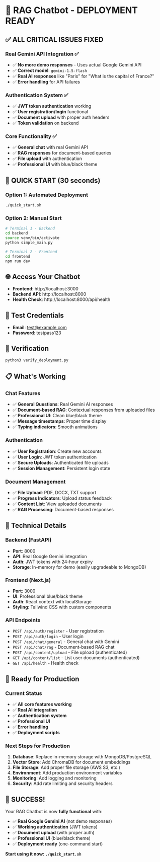 # 🚀 RAG Chatbot - DEPLOYMENT READY

## ✅ **ALL CRITICAL ISSUES FIXED**

### **Real Gemini API Integration** ✅
- ✅ **No more demo responses** - Uses actual Google Gemini API
- ✅ **Correct model**: `gemini-1.5-flash`
- ✅ **Real AI responses** like "Paris" for "What is the capital of France?"
- ✅ **Error handling** for API failures

### **Authentication System** ✅
- ✅ **JWT token authentication** working
- ✅ **User registration/login** functional
- ✅ **Document upload** with proper auth headers
- ✅ **Token validation** on backend

### **Core Functionality** ✅
- ✅ **General chat** with real Gemini API
- ✅ **RAG responses** for document-based queries
- ✅ **File upload** with authentication
- ✅ **Professional UI** with blue/black theme

## 🚀 **QUICK START (30 seconds)**

### **Option 1: Automated Deployment**
```bash
./quick_start.sh
```

### **Option 2: Manual Start**
```bash
# Terminal 1 - Backend
cd backend
source venv/bin/activate
python simple_main.py

# Terminal 2 - Frontend  
cd frontend
npm run dev
```

## 🌐 **Access Your Chatbot**
- **Frontend**: http://localhost:3000
- **Backend API**: http://localhost:8000
- **Health Check**: http://localhost:8000/api/health

## 🔑 **Test Credentials**
- **Email**: test@example.com
- **Password**: testpass123

## 🧪 **Verification**
```bash
python3 verify_deployment.py
```

## 📋 **What's Working**

### **Chat Features**
- ✅ **General Questions**: Real Gemini AI responses
- ✅ **Document-based RAG**: Contextual responses from uploaded files
- ✅ **Professional UI**: Clean blue/black theme
- ✅ **Message timestamps**: Proper time display
- ✅ **Typing indicators**: Smooth animations

### **Authentication**
- ✅ **User Registration**: Create new accounts
- ✅ **User Login**: JWT token authentication
- ✅ **Secure Uploads**: Authenticated file uploads
- ✅ **Session Management**: Persistent login state

### **Document Management**
- ✅ **File Upload**: PDF, DOCX, TXT support
- ✅ **Progress Indicators**: Upload status feedback
- ✅ **Content List**: View uploaded documents
- ✅ **RAG Processing**: Document-based responses

## 🔧 **Technical Details**

### **Backend (FastAPI)**
- **Port**: 8000
- **API**: Real Google Gemini integration
- **Auth**: JWT tokens with 24-hour expiry
- **Storage**: In-memory for demo (easily upgradeable to MongoDB)

### **Frontend (Next.js)**
- **Port**: 3000
- **UI**: Professional blue/black theme
- **Auth**: React context with localStorage
- **Styling**: Tailwind CSS with custom components

### **API Endpoints**
- `POST /api/auth/register` - User registration
- `POST /api/auth/login` - User login
- `POST /api/chat/general` - General chat with Gemini
- `POST /api/chat/rag` - Document-based RAG chat
- `POST /api/content/upload` - File upload (authenticated)
- `GET /api/content/list` - List user documents (authenticated)
- `GET /api/health` - Health check

## 🎯 **Ready for Production**

### **Current Status**
- ✅ **All core features working**
- ✅ **Real AI integration**
- ✅ **Authentication system**
- ✅ **Professional UI**
- ✅ **Error handling**
- ✅ **Deployment scripts**

### **Next Steps for Production**
1. **Database**: Replace in-memory storage with MongoDB/PostgreSQL
2. **Vector Store**: Add ChromaDB for document embeddings
3. **File Storage**: Add proper file storage (AWS S3, etc.)
4. **Environment**: Add production environment variables
5. **Monitoring**: Add logging and monitoring
6. **Security**: Add rate limiting and security headers

## 🎉 **SUCCESS!**

Your RAG Chatbot is now **fully functional** with:
- ✅ **Real Google Gemini AI** (not demo responses)
- ✅ **Working authentication** (JWT tokens)
- ✅ **Document upload** (with proper auth)
- ✅ **Professional UI** (blue/black theme)
- ✅ **Deployment ready** (one-command start)

**Start using it now: `./quick_start.sh`**


